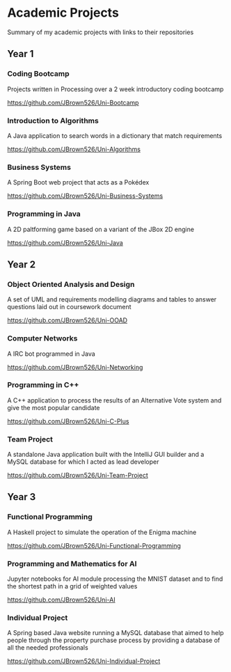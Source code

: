 # Academic Projects
Summary of my academic projects with links to their repositories

## Year 1

### Coding Bootcamp
Projects written in Processing over a 2 week introductory coding bootcamp

https://github.com/JBrown526/Uni-Bootcamp

### Introduction to Algorithms
A Java application to search words in a dictionary that match requirements

https://github.com/JBrown526/Uni-Algorithms

### Business Systems
A Spring Boot web project that acts as a Pokédex

https://github.com/JBrown526/Uni-Business-Systems

### Programming in Java
A 2D paltforming game based on a variant of the JBox 2D engine

https://github.com/JBrown526/Uni-Java

## Year 2

### Object Oriented Analysis and Design
A set of UML and requirements modelling diagrams and tables to answer questions laid out in coursework document

https://github.com/JBrown526/Uni-OOAD

### Computer Networks
A IRC bot programmed in Java

https://github.com/JBrown526/Uni-Networking

### Programming in C++
A C++ application to process the results of an Alternative Vote system and give the most popular candidate

https://github.com/JBrown526/Uni-C-Plus

### Team Project
A standalone Java application built with the IntelliJ GUI builder and a MySQL database for which I acted as lead developer

https://github.com/JBrown526/Uni-Team-Project

## Year 3

### Functional Programming
A Haskell project to simulate the operation of the Enigma machine

https://github.com/JBrown526/Uni-Functional-Programming

### Programming and Mathematics for AI
Jupyter notebooks for AI module processing the MNIST dataset and to find the shortest path in a grid of weighted values

https://github.com/JBrown526/Uni-AI

### Individual Project
A Spring based Java website running a MySQL database that aimed to help people through the property purchase process by providing a database of all the needed professionals

https://github.com/JBrown526/Uni-Individual-Project
